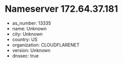 # Nameserver 172.64.37.181

* as_number: 13335
* name: Unknown
* city: Unknown
* country: US
* organization: CLOUDFLARENET
* version: Unknown
* dnssec: true

